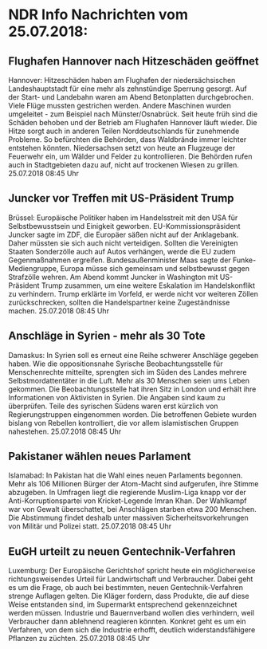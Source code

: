 # NDR Info Nachrichten vom 25.07.2018:


## Flughafen Hannover nach Hitzeschäden geöffnet
Hannover:	Hitzeschäden haben am Flughafen der niedersächsischen Landeshauptstadt für eine mehr als zehnstündige Sperrung gesorgt. Auf der Start- und Landebahn waren am Abend Betonplatten durchgebrochen. Viele Flüge mussten gestrichen werden. Andere Maschinen wurden umgeleitet - zum Beispiel nach Münster/Osnabrück. Seit heute früh sind die Schäden behoben und der Betrieb am Flughafen Hannover läuft wieder. Die Hitze sorgt auch in anderen Teilen Norddeutschlands für zunehmende Probleme. So befürchten die Behörden, dass Waldbrände immer leichter entstehen könnten. Niedersachsen setzt von heute an Flugzeuge der Feuerwehr ein, um Wälder und Felder zu kontrollieren. Die Behörden rufen auch in Stadtgebieten dazu auf, nicht auf trockenen Wiesen zu grillen. 25.07.2018 08:45 Uhr 

## Juncker vor Treffen mit US-Präsident Trump
Brüssel:	Europäische Politiker haben im Handelsstreit mit den USA für Selbstbewusstsein und Einigkeit geworben. EU-Kommissionspräsident Juncker sagte im ZDF, die Europäer säßen nicht auf der Anklagebank. Daher müssten sie sich auch nicht verteidigen. Sollten die Vereinigten Staaten Sonderzölle auch auf Autos verhängen, werde die EU zudem Gegenmaßnahmen ergreifen. Bundesaußenminister Maas sagte der Funke-Mediengruppe, Europa müsse sich gemeinsam und selbstbewusst gegen Strafzölle wehren. Am Abend kommt Juncker in Washington mit US-Präsident Trump zusammen, um eine weitere Eskalation im Handelskonflikt zu verhindern. Trump erklärte im Vorfeld, er werde nicht vor weiteren Zöllen zurückschrecken, sollten die Handelspartner keine Zugeständnisse machen. 25.07.2018 08:45 Uhr 

## Anschläge in Syrien - mehr als 30 Tote
Damaskus: In Syrien soll es erneut eine Reihe schwerer Anschläge gegeben haben. Wie die oppositionsnahe Syrische Beobachtungsstelle für Menschenrechte mitteilte, sprengten sich im Süden des Landes mehrere Selbstmordattentäter in die Luft. Mehr als 30 Menschen seien ums Leben gekommen. Die Beobachtungsstelle hat ihren Sitz in London und erhält ihre Informationen von Aktivisten in Syrien. Die Angaben sind kaum zu überprüfen. Teile des syrischen Südens waren erst kürzlich von Regierungstruppen eingenommen worden. Die betroffenen Gebiete wurden bislang von Rebellen kontrolliert, die vor allem islamistischen Gruppen nahestehen. 25.07.2018 08:45 Uhr 

## Pakistaner wählen neues Parlament
Islamabad:	In Pakistan hat die Wahl eines neuen Parlaments begonnen. Mehr als 106 Millionen Bürger der Atom-Macht sind aufgerufen, ihre Stimme abzugeben. In Umfragen liegt die regierende Muslim-Liga knapp vor der Anti-Korruptionspartei von Kricket-Legende Imran Khan. Der Wahlkampf war von Gewalt überschattet, bei Anschlägen starben etwa 200 Menschen. Die Abstimmung findet deshalb unter massiven Sicherheitsvorkehrungen von Militär und Polizei statt. 25.07.2018 08:45 Uhr 

## EuGH urteilt zu neuen Gentechnik-Verfahren
Luxemburg:	Der Europäische Gerichtshof spricht heute ein möglicherweise richtungsweisendes Urteil für Landwirtschaft und Verbraucher. Dabei geht es um die Frage, ob auch bei bestimmten, neuen Gentechnik-Verfahren strenge Auflagen gelten. Die Kläger fordern, dass Produkte, die auf diese Weise entstanden sind, im Supermarkt entsprechend gekennzeichnet werden müssen. Industrie und Bauernverband wollen dies verhindern, weil Verbraucher dann ablehnend reagieren könnten. Konkret geht es um ein Verfahren, von dem sich die Industrie erhofft, deutlich widerstandsfähigere Pflanzen zu züchten. 25.07.2018 08:45 Uhr 
